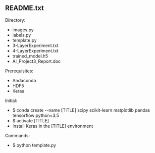 README.txt
-
Directory:
 - images.py
 - labels.py
 - template.py
 - 3-LayerExperiment.txt
 - 4-LayerExperiment.txt
 - trained_model.h5
 - AI_Project3_Report.doc
 
Prerequisites:
 - Andaconda
 - HDF5
 - Keras

Initial:
 - $ conda create --name [TITLE] scipy scikit-learn matplotlib pandas tensorflow python=3.5
 - $ activate [TITLE]
 - Install Keras in the [TITLE] environment
 
 Commands:
  - $ python template.py
